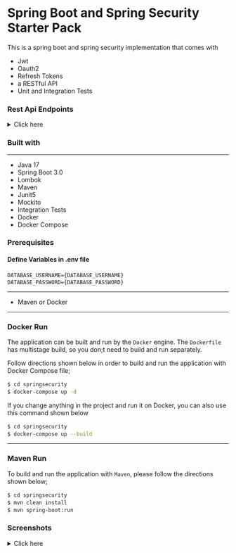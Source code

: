 # Spring Boot and Spring Security Starter Pack

This is a spring boot and spring security implementation that comes with

* Jwt
* Oauth2
* Refresh Tokens
* a RESTful API
* Unit and Integration Tests

### Rest Api Endpoints

<details>
<summary>Click here</summary>
<table style="width:100%">
  <tr>
      <th>Method</th>
      <th>Url</th>
      <th>Description</th>
      <th>Request Body</th>
      <th>Header</th>
      <th>Valid Path Variable</th>
      <th>No Path Variable</th>
  </tr>
  <tr>
      <td>POST</td>
      <td>/api/v1/authentication/admin/register</td>
      <td>Admin Register</td>
      <td>AdminRegisterRequest</td>
      <td></td>
      <td></td>
      <td></td>
  <tr>
  <tr>
      <td>POST</td>
      <td>/api/v1/authentication/admin/login</td>
      <td>Admin Login</td>
      <td>LoginRequest</td>
      <td></td>
      <td></td>
      <td></td>
  <tr>
  <tr>
      <td>POST</td>
      <td>/api/v1/authentication/admin/refreshtoken</td>
      <td>Admin Refresh Token</td>
      <td>TokenRefreshRequest</td>
      <td></td>
      <td></td>
      <td></td>
  <tr>
  <tr>
      <td>POST</td>
      <td>/api/v1/authentication/admin/logout</td>
      <td>Admin Logout</td>
      <td>TokenInvalidateRequest</td>
      <td></td>
      <td></td>
      <td></td>
  <tr>
  <tr>
      <td>POST</td>
      <td>/api/v1/authentication/user/register</td>
      <td>User Register</td>
      <td>UserRegisterRequest</td>
      <td></td>
      <td></td>
      <td></td>
  <tr>
  <tr>
      <td>POST</td>
      <td>/api/v1/authentication/user/login</td>
      <td>User Login</td>
      <td>LoginRequest</td>
      <td></td>
      <td></td>
      <td></td>
  <tr>
  <tr>
      <td>POST</td>
      <td>/api/v1/authentication/user/refreshtoken</td>
      <td>User Refresh Token</td>
      <td>TokenRefreshRequest</td>
      <td></td>
      <td></td>
      <td></td>
  <tr>
  <tr>
      <td>POST</td>
      <td>/api/v1/authentication/user/logout</td>
      <td>User Logout</td>
      <td>TokenInvalidateRequest</td>
      <td></td>
      <td></td>
      <td></td>
  <tr>
  <tr>
      <td>POST</td>
      <td>/api/v1/products</td>
      <td>Create Product</td>
      <td>ProductCreateRequest</td>
      <td></td>
      <td></td>
      <td></td>
  <tr>
  <tr>
      <td>GET</td>
      <td>/api/v1/products/{productId}</td>
      <td>Get Product By Id</td>
      <td></td>
      <td></td>
      <td>ProductId</td>
      <td></td>
  <tr>
  <tr>
      <td>GET</td>
      <td>/api/v1/products</td>
      <td>Get Products</td>
      <td>ProductPagingRequest</td>
      <td></td>
      <td></td>
      <td></td>
  <tr>
  <tr>
      <td>PUT</td>
      <td>/api/v1/products/{productId}</td>
      <td>Update Product By Id</td>
      <td>ProductUpdateRequest</td>
      <td></td>
      <td>ProductId</td>
      <td></td>
  <tr>
  <tr>
      <td>DELETE</td>
      <td>/api/v1/products/{productId}</td>
      <td>Delete Product By Id</td>
      <td></td>
      <td></td>
      <td>ProductId</td>
      <td></td>
  <tr>
</table>
</details>


### Built with

---
- Java 17
- Spring Boot 3.0
- Lombok
- Maven
- Junit5
- Mockito
- Integration Tests
- Docker
- Docker Compose


### Prerequisites

#### Define Variables in .env file

```
DATABASE_USERNAME={DATABASE_USERNAME}
DATABASE_PASSWORD={DATABASE_PASSWORD}
```

---
- Maven or Docker
---


### Docker Run
The application can be built and run by the `Docker` engine. The `Dockerfile` has multistage build, so you don;t need to build and run separately.

Follow directions shown below in order to build and run the application with Docker Compose file;

```sh
$ cd springsecurity
$ docker-compose up -d
```

If you change anything in the project and run it on Docker, you can also use this command shown below

```sh
$ cd springsecurity
$ docker-compose up --build
```

---
### Maven Run
To build and run the application with `Maven`, please follow the directions shown below;

```sh
$ cd springsecurity
$ mvn clean install
$ mvn spring-boot:run
```

### Screenshots

<details>
<summary>Click here</summary>
    <p> Figure 1 </p>
    <img src ="screenshots/spring_1.PNG">
    <p> Figure 2 </p>
    <img src ="screenshots/spring_2.PNG">
    <p> Figure 3 </p>
    <img src ="screenshots/spring_3.PNG">
    <p> Figure 4 </p>
    <img src ="screenshots/spring_4.PNG">
    <p> Figure 5 </p>
    <img src ="screenshots/spring_5.PNG">
    <p> Figure 6 </p>
    <img src ="screenshots/spring_6.PNG">
    <p> Figure 7 </p>
    <img src ="screenshots/spring_7.PNG">
    <p> Figure 8 </p>
    <img src ="screenshots/spring_8.PNG">
    <p> Figure 9 </p>
    <img src ="screenshots/spring_9.PNG">
    <p> Figure 10 </p>
    <img src ="screenshots/spring_10.PNG">
    <p> Figure 11 </p>
    <img src ="screenshots/spring_11.PNG">
    <p> Figure 12 </p>
    <img src ="screenshots/spring_12.PNG">
    <p> Figure 13 </p>
    <img src ="screenshots/spring_13.PNG">
    <p> Figure 14 </p>
    <img src ="screenshots/spring_14.PNG">
    <p> Figure 15 </p>
    <img src ="screenshots/spring_15.PNG">
    <p> Figure 16 </p>
    <img src ="screenshots/spring_16.PNG">
</details>